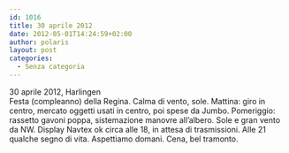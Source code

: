 ```yaml
---
id: 1016
title: 30 aprile 2012
date: 2012-05-01T14:24:59+02:00
author: polaris
layout: post
categories:
  - Senza categoria
---
```

30 aprile 2012, Harlingen  
Festa (compleanno) della Regina. Calma di vento, sole. Mattina: giro in centro, mercato oggetti usati in centro, poi spese da Jumbo. Pomeriggio: rassetto gavoni poppa, sistemazione manovre all&#8217;albero. Sole e gran vento da NW. Display Navtex ok circa alle 18, in attesa di trasmissioni. Alle 21 qualche segno di vita. Aspettiamo domani. Cena, bel tramonto.